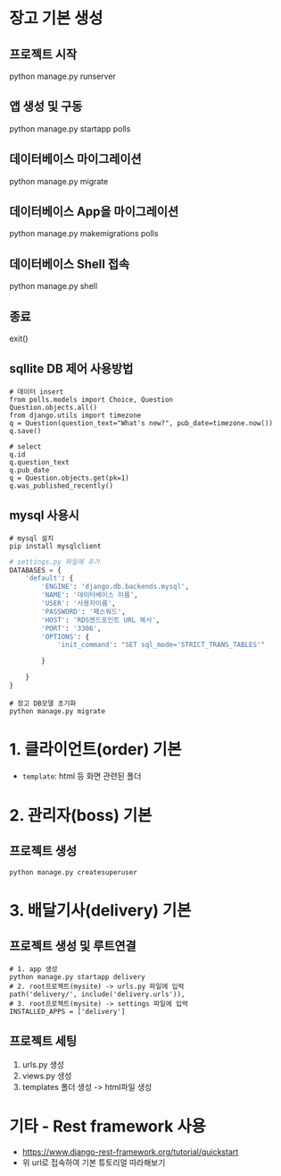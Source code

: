 # 장고 기본 생성
## 프로젝트 시작
python manage.py runserver

## 앱 생성 및 구동
python manage.py startapp polls

## 데이터베이스 마이그레이션
python manage.py migrate

## 데이터베이스 App을 마이그레이션
python manage.py makemigrations polls

## 데이터베이스 Shell 접속
python manage.py shell

## 종료
exit()

## sqllite DB 제어 사용방법
```shell
# 데이터 insert 
from polls.models import Choice, Question
Question.objects.all()
from django.utils import timezone
q = Question(question_text="What's new?", pub_date=timezone.now())
q.save()

# select
q.id
q.question_text
q.pub_date
q = Question.objects.get(pk=1)
q.was_published_recently()
```

## mysql 사용시
```shell script
# mysql 설치
pip install mysqlclient
``` 
```python
# settings.py 파일에 추가
DATABASES = {
    'default': {
        'ENGINE': 'django.db.backends.mysql',
        'NAME': '데이터베이스 이름',
        'USER': '사용자이름',
        'PASSWORD': '패스워드',
        'HOST': 'RDS엔드포인트 URL 복사',
        'PORT': '3306',
        'OPTIONS': {
            'init_command': "SET sql_mode='STRICT_TRANS_TABLES'"

        }

    }
}
```
```shell script
# 장고 DB모델 초기화
python manage.py migrate
``` 

# 1. 클라이언트(order) 기본
- `template`: html 등 화면 관련된 폴더

# 2. 관리자(boss) 기본
## 프로젝트 생성
`python manage.py createsuperuser`



# 3. 배달기사(delivery) 기본
## 프로젝트 생성 및 루트연결
```
# 1. app 생성
python manage.py startapp delivery
# 2. root프로젝트(mysite) -> urls.py 파일에 입력
path('delivery/', include('delivery.urls')),
# 3. root프로젝트(mysite) -> settings 파일에 입력
INSTALLED_APPS = ['delivery'] 
``` 
## 프로젝트 세팅
1. urls.py 생성
2. views.py 생성
3. templates 폴더 생성 -> html파일 생성


# 기타 - Rest framework 사용
- https://www.django-rest-framework.org/tutorial/quickstart
- 위 url로 접속하여 기본 튜토리얼 따라해보기
